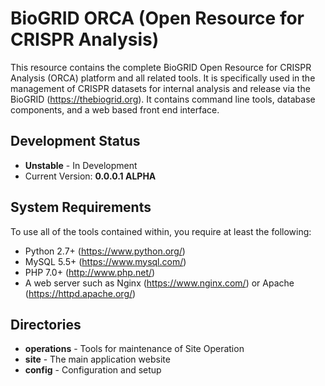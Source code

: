 # BioGRID ORCA (Open Resource for CRISPR Analysis)
This resource contains the complete BioGRID Open Resource for CRISPR Analysis (ORCA) platform and all related tools. It is specifically used in the management of CRISPR datasets for internal analysis and release via the BioGRID (https://thebiogrid.org). It contains command line tools, database components, and a web based front end interface.

## Development Status
+ **Unstable** - In Development
+ Current Version: **0.0.0.1 ALPHA**

## System Requirements
To use all of the tools contained within, you require at least the following:

+ Python 2.7+ (https://www.python.org/)
+ MySQL 5.5+ (https://www.mysql.com/)
+ PHP 7.0+ (http://www.php.net/)
+ A web server such as Nginx (https://www.nginx.com/) or Apache (https://httpd.apache.org/)

## Directories
+ **operations** - Tools for maintenance of Site Operation
+ **site** - The main application website
+ **config** - Configuration and setup